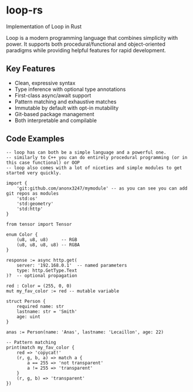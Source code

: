 # loop-rs
Implementation of Loop in Rust

Loop is a modern programming language that combines simplicity with power. It supports both procedural/functional and object-oriented paradigms while providing helpful features for rapid development.

## Key Features

- Clean, expressive syntax
- Type inference with optional type annotations 
- First-class async/await support
- Pattern matching and exhaustive matches
- Immutable by default with opt-in mutability
- Git-based package management
- Both interpretable and compilable

## Code Examples


```loop
-- loop has can both be a simple language and a powerful one.
-- similarly to C++ you can do entirely procedural programming (or in this case functional) or OOP
-- loop also comes with a lot of niceties and simple modules to get started very quickly.

import {
    'git:github.com/anonx3247/mymodule' -- as you can see you can add git repos as modules
    'std:os'
    'std:geometry' 
    'std:http'
}

from tensor import Tensor

enum Color {
    (u8, u8, u8)     -- RGB
    (u8, u8, u8, u8) -- RGBA
}

response := async http.get(
    server: '192.168.0.1'  -- named parameters
    type: http.GetType.Text
)?  -- optional propagation

red : Color = (255, 0, 0)
mut my_fav_color := red -- mutable variable

struct Person {
    required name: str
    lastname: str = 'Smith'
    age: uint
}

anas := Person(name: 'Anas', lastname: 'Lecaillon', age: 22)

-- Pattern matching
print(match my_fav_color {
    red => 'copycat!'
    (r, g, b, a) => match a {
        a == 255 => 'not transparent'
        a != 255 => 'transparent'
    }
    (r, g, b) => 'transparent'
})

```

